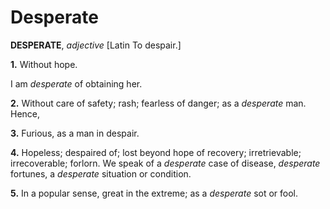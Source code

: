 # Desperate

**DESPERATE**, _adjective_ \[Latin To despair.\]

**1.** Without hope.

I am _desperate_ of obtaining her.

**2.** Without care of safety; rash; fearless of danger; as a _desperate_ man. Hence,

**3.** Furious, as a man in despair.

**4.** Hopeless; despaired of; lost beyond hope of recovery; irretrievable; irrecoverable; forlorn. We speak of a _desperate_ case of disease, _desperate_ fortunes, a _desperate_ situation or condition.

**5.** In a popular sense, great in the extreme; as a _desperate_ sot or fool.